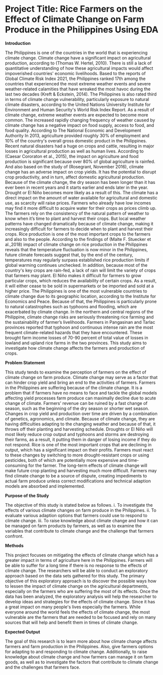 # Project Title: Rice Farmers on the Effect of Climate Change on Farm Produce in the Philippines Using EDA

**Introduction**

  The Philippines is one of the countries in the world that is experiencing climate change. Climate change have a significant impact on agricultural production, according to (Thomas W. Hertel, 2010). There is still a lack of quantitative understanding of how these agricultural impacts would affect impoverished countries' economic livelihoods. Based to the reports of Global Climate Risk Index 2021, the Philippines ranked 17th among the countries that experienced the most extreme weather events and severe weather-related calamities that have wreaked the most havoc during the last two decades (Kreft & Eckstein, 2014). The Philippines is also rated third in terms of climate change vulnerability, particularly exposure to natural climate disasters, according to the United Nations University Institute for Environment and Human Security's World Risk Index Report. As a result of climate change, extreme weather events are expected to become more common. 
  The increased rapidly changing frequency of weather caused by climate change has a negative impact on food supply, access to food, and food quality. According to The National Economic and Development Authority In 2013, agriculture provided roughly 30% of employment and 10% of the country's overall gross domestic product in the Philippines. Recent natural disasters had a huge on crops and cattle, resulting in major losses in agricultural production as well as human lives.  According to (Caesar Cororaton et al., 2015), the impact on agriculture and food production is significant because over 80% of global agriculture is rainfed. And also based on the study of (Rosegrant, November 2016), climate change has an adverse impact on crop yields. It has the potential to disrupt crop productivity, and in turn, affect domestic agricultural production. Because of the climate change, the dry season has been longer than it has ever been in recent years and it starts earlier and ends later in the year. Drought or El Niño becomes more likely as a result of this. 
  The climate has a direct impact on the amount of water available for agricultural and domestic use, as scarcity will raise prices. Farmers who already have low incomes may find it more difficult to acquire water for their crops as prices climb up. The farmers rely on the consistency of the natural pattern of weather to know when it’s time to plant and harvest their crops. But local weather patterns have changed dramatically because of climate change, making it increasingly difficult for farmers to decide when to plant and harvest their crops. Rice production is one of the most important crops to the farmers and also to the people. According to the findings of (Malte F. Stuecker et al.,2018) impact of climate change on rice production in the Philippines reveals that the temperature fluctuation is now minor in the Philippines, future climate forecasts suggest that, by the end of the century, temperatures may regularly surpass established rice production limits if global warming continues unchecked. In addition, because most of the country's key crops are rain-fed, a lack of rain will limit the variety of crops that farmers may plant. El Niño makes it difficult for farmers to grow particular crops, which reduces the availability of certain crops. As a result, it will either cease to be sold in supermarkets or be imported and sold at a higher price. 
  The Philippines is one of the most vulnerable countries to climate change due to its geographic location, according to the Institute for Economics and Peace. Because of that, the Philippines is particularly prone to natural catastrophes such as typhoons and flooding, which are exacerbated by climate change. In the northern and central regions of the Philippine, climate change risks are seriously threatening rice farming and the sustainability of farmer’s livelihoods. Farmers in Pangasinan and Tarlac provinces reported that typhoon and continuous intense rain are the most frequent climate-related hazards that they have encountered. These brought farm income losses of 70-90 percent of total value of losses in lowland and upland rice farms in the two provinces. 
  This study aims to investigate how climate change affects the farmers and production of crops. 
  
**Problem Statement**

  This study tends to examine the perception of farmers on the effect of climate change on farm produce.  Climate change may serve as a factor that can hinder crop yield and bring an end to the activities of farmers. Farmers in the Philippines are suffering because of the climate change. It is a problem that if farmers have no means to face and tackle the global models affecting yield processes farm produce can maximally decline due to acute change of climate. Farmers' revenue can be ruined by a fast change of season, such as the beginning of the dry season or shorter wet season. Changes in crop yield and production over time are driven by a combination of genetics, agronomics, and climate. Because of climate change, they are having difficulties adapting to the changing weather and because of that, it throws off their planting and harvesting schedule. Droughts or El Niño will most likely reduce crop output and typhoons and storms are destroying their farms, as a result, it putting them in danger of losing income if they do not respond. Rice is one of the most important crops that are declining in output, which has a significant impact on their profits. Farmers must react to these changes by switching to more drought-resistant crops or using pesticides, both of which are potentially more expensive and time-consuming for the farmer. The long-term effects of climate change will make future crop planting and harvesting much more difficult. 
Farmers may find climate change to be a source of dispute, creating impediments to actual farm produce unless correct modifications and technical adaption models are absorbed and implemented.


**Purpose of the Study**

  The objective of this study is stated below as follows.
i.	To investigate the effects of various climate changes on farm produce in the Philippines.
ii.	To evaluate various adaption options that farmers could use to respond to climate change.
iii. To raise knowledge about climate change and how it can be managed on farm products by farmers, as well as to examine the variables that contribute to climate change and the challenge that farmers confront.


**Methods**

  This project focuses on mitigating the effects of climate change which has a greater impact in terms of agriculture here in the Philippines. Farmers will be able to suffer for a long time if there is no response to the effects of climate change. The researchers will be able to conduct an exploratory approach based on the data sets gathered for this study. The primary objective of this exploratory approach is to discover the possible ways how to lessen the impact of climate change on the agricultural departments, especially on the farmers who are suffering the most of its effects. Once the data has been analyzed, the exploratory analysis will help the researcher to develop ideas and strategies for the effects of climate change. Since it has a great impact on many people's lives especially the farmers. While everyone around the world feels the effects of climate change, the most vulnerable are the farmers that are needed to be focused and rely on many sources that will help and benefit them in times of climate change.
  
**Expected Output**

  The goal of this research is to learn more about how climate change affects farmers and farm production in the Philippines. Also, give farmers options for adapting to and responding to climate change. Additionally, to raise knowledge about climate change and how farmers can manage it on farm goods, as well as to investigate the factors that contribute to climate change and the challenges that farmers face.
